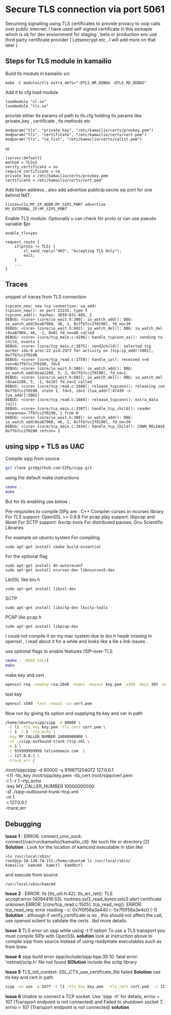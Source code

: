 # Secure TLS connection via port 5061 

Securinng signalling using TLS certificates to provide privacy to voip calls over public internet.
I have used self signed certificate in this exmaple which is ok for dev enviornment for staging , beta or production env use third party certificate provider ( Letsencrypt etc , I will add more on that later )

## Steps for TLS module in kamailio

Build tls module in kamailio src 
```
make -C modules/tls extra_defs="-DTLS_WR_DEBUG -DTLS_RD_DEBUG"
```

Add it to cfg load module 
```
loadmodule "sl.so"
loadmodule "tls.so"
```
provide either tls params of path to tls.cfg holding tls params like private_key , certificate , tls methods etc
```
modparam("tls", "private_key", "/etc/kamailio/certs/provkey.pem")
modparam("tls", "certificate", "/etc/kamailio/certs/cert.pem")
modparam("tls", "ca_list", "/etc/kamailio/certs/calist.pem")
```
or
```
[server:default]
method = TLSv1
verify_certificate = no
require_certificate = no
private_key = /etc/kamailio/certs/provkey.pem
certificate = /etc/kamailio/certs/cert.pem"
```
Add listen address , also add advertise publicip:secire sip port for one behind NAT
```
listen=tls:MY_IP_ADDR:MY_SIPS_PORT advertise MY_EXTERNAL_IP:MY_SIPS_PORT
```

Enable TLS module. Optionally u can check for proto or can use pseudo variable $pr
```
enable_tls=yes

request_route {
	if(proto != TLS) {
		sl_send_reply("403", "Accepting TLS Only");
		exit;
	}
	...
}
```

## Traces 
snippet of traces from TLS connection
```
tcpconn_new: new tcp connection: ua_addr
tcpconn_new(): on port 23235, type 3
tcpconn_add(): hashes: 3659:631:405, 2
DEBUG: <core> [core/io_wait.h:380]: io_watch_add(): DBG: io_watch_add(0xa87960, 46, 2, 0x7fb7cc2f0190), fd_no=39
DEBUG: <core> [core/io_wait.h:602]: io_watch_del(): DBG: io_watch_del (0xa87960, 46, -1, 0x0) fd_no=40 called
DEBUG: <core> [core/tcp_main.c:4196]: handle_tcpconn_ev(): sending to child, events 1
DEBUG: <core> [core/tcp_main.c:3875]: send2child(): selected tcp worker idx:0 proc:22 pid:2973 for activity on [tcp:ip_addr:5061], 0x7fb7cc2f0190
DEBUG: <core> [core/tcp_read.c:1759]: handle_io(): received n=8 con=0x7fb7cc2f0190, fd=5
DEBUG: <core> [core/io_wait.h:380]: io_watch_add(): DBG: io_watch_add(0xae1280, 5, 2, 0x7fb7cc2f0190), fd_no=1
DEBUG: <core> [core/io_wait.h:602]: io_watch_del(): DBG: io_watch_del (0xae1280, 5, -1, 0x10) fd_no=2 called
DEBUG: <core> [core/tcp_read.c:1680]: release_tcpconn(): releasing con 0x7fb7cc2f0190, state 1, fd=5, id=1 ([ua_addr]:47439 -> [ua_addr]:5061)
DEBUG: <core> [core/tcp_read.c:1684]: release_tcpconn(): extra_data (nil)
DEBUG: <core> [core/tcp_main.c:3307]: handle_tcp_child(): reader response= 7fb7cc2f0190, 1 from 0 
DEBUG: <core> [core/io_wait.h:380]: io_watch_add(): DBG: io_watch_add(0xa87960, 46, 2, 0x7fb7cc2f0190), fd_no=39
DEBUG: <core> [core/tcp_main.c:3434]: handle_tcp_child(): CONN_RELEASE  0x7fb7cc2f0190 refcnt= 1
```

## using sipp + TLS as UAC

Compile sipp from source 
```bash
git clone git@github.com:SIPp/sipp.git
```

using the default make instructions
```bash
cmake . 
make
```
But for tls enabling use below : 

Pre-requisites to compile SIPp are :
    C++ Compiler
    curses or ncurses library
    For TLS support: OpenSSL >= 0.9.8
    For pcap play support: libpcap and libnet
    For SCTP support: lksctp-tools
    For distributed pauses: Gnu Scientific Libraries

For example on ubuntu system 
For compiling 
```
sudo apt-get install cmake build-essential
```
For the optional flag
```
sudo apt-get install dh-autoreconf
sudo apt-get install ncurses-dev libncurses5-dev
```
LibSSL like bio.h
```
sudo apt-get install libssl-dev
```
SCTP
```
sudo apt-get install libsctp-dev lksctp-tools
```
PCAP like pcap.h
```
sudo apt-get install libpcap-dev
```

I could not compile it on my mac system due to bio.h headr missing in openssl , I read about it for a while and looks like a lile s link issues .

use  optional flags to enable features (SIP-over-TLS
```bash
cmake . -DUSE_SSL=1
make
```

make key and cert 
```bash
openssl req -newkey rsa:2048 -nodes -keyout key.pem -x509 -days 365 -out cert.pem
```
test key
```bash
openssl x509 -text -noout -in cert.pem
```


Now run by giving tls option and supplying tls key and cer in path 
```bash
/home/ubuntu/sipp/sipp -d 80000 \
 -t l1 -tls_key key.pem -tls_cert cert.pem \
 -l 1 -r 1 -rtp_echo \
 -key MY_CALLER_NUMBER 10000000000 \
 -sf ./sipp-outbound-trunk-rtcp.xml \
 -m 1 \
 -s 919999999999 telcodomain.com  \
 -i 127.0.0.1 \
 -trace_err /
```


/root/sipp/sipp -d 80000  -s 919871204072 127.0.0.1 \
 -t l1 -tls_key /root/sipp/key.pem -tls_cert /root/sipp/cert.pem \
 -l 1 -r 1 -rtp_echo \
 -key MY_CALLER_NUMBER 10000000000 \
 -sf ./sipp-outbound-trunk-rtcp.xml \
 -m 1 \
 -i 127.0.0.1 \
 -trace_err 
 
## Debugging 

**Issue 1** : ERROR: connect_unix_sock: connect(/var/run/kamailio//kamailio_ctl): No such file or directory [2]
**Solution** : Look for the location of kamcmd executable in sbin like 
```
>ls /usr/local/sbin/
root@ip-10-130-74-151:/home/ubuntu# ls /usr/local/sbin/
kamailio  kamcmd  kamctl  kamdbctl
```
and execute from source 
```
/usr/local/sbin/kamcmd
```

**Issue 2** : ERROR: tls [tls_util.h:42]: tls_err_ret(): TLS accept:error:14094416:SSL routines:ssl3_read_bytes:sslv3 alert certificate unknown
ERROR: <core> [core/tcp_read.c:1505]: tcp_read_req(): ERROR: tcp_read_req: error reading - c: 0x7f0f56a3e440 r: 0x7f0f56a3e4c0 (-1)
**Solution :** although if verify_certificate is no , this should not affect the call, use openssl sclient to validate the certs . tbd more details   

**Issue 3** TLS error on sipp while using -t l1 option 
To use a TLS transport you must compile SIPp with OpenSSL
**solution**  look at instruction above to compile sipp from source instead of using readymate executables such as from brew 

**Issue 4** sipp build error  sipp/include/sipp.hpp:35:10: fatal error: 'netinet/sctp.h' file not found
**SOlution** 
include the scttp library 

**Issue 5** TLS_init_context: SSL_CTX_use_certificate_file failed
**Solution** use tls key and cert in path
```bash
sipp -sn uas -p 5077 -t l1 -tls_key key.pem  -tls_cert cert.pem  -i 127.0.0.1
```

**Issue 6** Unable to connect a TCP socket.
Use 'sipp -h' for details, errno = 107 (Transport endpoint is not connected)
and 
Failed to shutdown socket 7, errno = 107 (Transport endpoint is not connected)
**solution** 